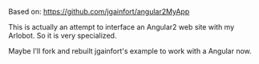 Based on:
https://github.com/jgainfort/angular2MyApp

This is actually an attempt to interface an Angular2 web site with my Arlobot. So it is very specialized.

Maybe I'll fork and rebuilt jgainfort's example to work with a Angular now.
